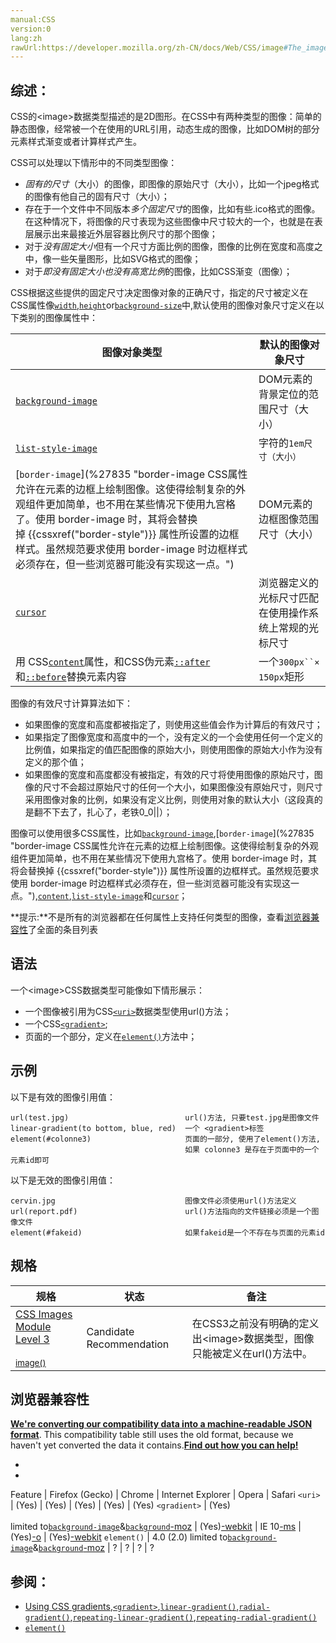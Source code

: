 ```yaml
---
manual:CSS
version:0
lang:zh
rawUrl:https://developer.mozilla.org/zh-CN/docs/Web/CSS/image#The_image()_functional_notation
---
```





## 综述：<a name="综述："></a>


CSS的&lt;image&gt;数据类型描述的是2D图形。在CSS中有两种类型的图像：简单的静态图像，经常被一个在使用的URL引用，动态生成的图像，比如DOM树的部分元素样式渐变或者计算样式产生。



CSS可以处理以下情形中的不同类型图像：


* *固有的尺寸*（大小）的图像，即图像的原始尺寸（大小），比如一个jpeg格式的图像有他自己的固有尺寸（大小）；
* 存在于一个文件中不同版本*多个固定尺寸*的图像，比如有些.ico格式的图像。在这种情况下，将图像的尺寸表现为这些图像中尺寸较大的一个，也就是在表层展示出来最接近外层容器比例尺寸的那个图像；
* 对于*没有固定大小*但有一个尺寸方面比例的图像，图像的比例在宽度和高度之中，像一些矢量图形，比如SVG格式的图像；
* 对于*即没有固定大小也没有高宽比例*的图像，比如CSS渐变（图像）；


CSS根据这些提供的固定尺寸决定图像对象的正确尺寸，指定的尺寸被定义在CSS属性像[`width`](%28260 "width 属性指定了元素内容区的宽度. 内容区在元素padding，border和margin里面。"),[`height`](%27994 "height 指定元素内容区高度。 内容区 content area 在元素padding, border, and margin 的里面。")or[`background-size`](%27814 "background-size 设置背景图片大小。")中,默认使用的图像对象尺寸定义在以下类别的图像属性中：


图像对象类型 | 默认的图像对象尺寸 
 ---  |  ---  | 
[`background-image`](%27810 "CSS background-image 属性用于为一个元素设置一个或者多个背景图像。图像在绘制时，以z方向堆叠的方式进行。先指定的图像会在之后指定的图像上面绘制。因此指定的第一个图像最接近用户。") | DOM元素的背景定位的范围尺寸（大小） 
[`list-style-image`](%28034 "list-style-image 属性用来指定一个能用来作为列表元素标记的图片。") | 字符的`1em尺寸（大小）` 
[`border-image`](%27835 "border-image CSS属性允许在元素的边框上绘制图像。这使得绘制复杂的外观组件更加简单，也不用在某些情况下使用九宫格了。使用 border-image 时，其将会替换掉 {{cssxref("border-style")}} 属性所设置的边框样式。虽然规范要求使用 border-image 时边框样式必须存在，但一些浏览器可能没有实现这一点。") | DOM元素的边框图像范围尺寸（大小） 
[`cursor`](%23734 "cursor CSS属性定义鼠标指针悬浮在元素上方显示的鼠标光标。") | 浏览器定义的光标尺寸匹配在使用操作系统上常规的光标尺寸 
用 CSS[`content`](%27900 "CSS的 content CSS 属性用于在元素的  ::before 和 ::after 伪元素中插入内容。使用content 属性插入的内容都是匿名的可替换元素。")属性，和CSS伪元素[`::after`](%26456 "CSS伪元素::after用来创建一个伪元素，做为已选中元素的最后一个子元素。通常会配合content属性来为该元素添加装饰内容。这个虚拟元素默认是行内元素。")和[`::before`](%26455 "常通过 content 属性来为一个元素添加修饰性的内容。")替换元素内容 | 一个`300px``× 150px`矩形 



图像的有效尺寸计算算法如下：


* 如果图像的宽度和高度都被指定了，则使用这些值会作为计算后的有效尺寸；
* 如果指定了图像宽度和高度中的一个，没有定义的一个会使用任何一个定义的比例值，如果指定的值匹配图像的原始大小，则使用图像的原始大小作为没有定义的那个值；
* 如果图像的宽度和高度都没有被指定，有效的尺寸将使用图像的原始尺寸，图像的尺寸不会超过原始尺寸的任何一个大小，如果图像没有原始尺寸，则尺寸采用图像对象的比例，如果没有定义比例，则使用对象的默认大小（这段真的是翻不下去了，扎心了，老铁0_0||）；


图像可以使用很多CSS属性，比如[`background-image`](%27810 "CSS background-image 属性用于为一个元素设置一个或者多个背景图像。图像在绘制时，以z方向堆叠的方式进行。先指定的图像会在之后指定的图像上面绘制。因此指定的第一个图像最接近用户。"),[`border-image`](%27835 "border-image CSS属性允许在元素的边框上绘制图像。这使得绘制复杂的外观组件更加简单，也不用在某些情况下使用九宫格了。使用 border-image 时，其将会替换掉 {{cssxref("border-style")}} 属性所设置的边框样式。虽然规范要求使用 border-image 时边框样式必须存在，但一些浏览器可能没有实现这一点。"),[`content`](%27900 "CSS的 content CSS 属性用于在元素的  ::before 和 ::after 伪元素中插入内容。使用content 属性插入的内容都是匿名的可替换元素。"),[`list-style-image`](%28034 "list-style-image 属性用来指定一个能用来作为列表元素标记的图片。")和[`cursor`](%23734 "cursor CSS属性定义鼠标指针悬浮在元素上方显示的鼠标光标。")；

**提示:**不是所有的浏览器都在任何属性上支持任何类型的图像，查看[浏览器兼容性](%30526 "")了全面的条目列表

## 语法<a name="语法"></a>


一个&lt;image&gt;CSS数据类型可能像如下情形展示：


* 一个图像被引用为CSS[`<uri>`](%28572 "此页面仍未被本地化, 期待您的翻译!")数据类型使用url()方法；
* 一个CSS[`<gradient>`](%27975 "<gradient> 数据类型由下列函数定义。");
* 页面的一个部分，定义在[`element()`](%27918 "此页面仍未被本地化, 期待您的翻译!")方法中；

## 示例<a name="示例"></a>


以下是有效的图像引用值：


```
url(test.jpg)                          url()方法, 只要test.jpg是图像文件
linear-gradient(to bottom, blue, red)  一个 <gradient>标签
element(#colonne3)                     页面的一部分, 使用了element()方法,
                                       如果 colonne3 是存在于页面中的一个元素id即可
```


以下是无效的图像引用值：


```
cervin.jpg                             图像文件必须使用url()方法定义
url(report.pdf)                        url()方法指向的文件链接必须是一个图像文件
element(#fakeid)                       如果fakeid是一个不存在与页面的元素id
```

## 规格<a name="Specifications"></a>

规格 | 状态 | 备注 
 ---  |  ---  |  ---  | 
[CSS Images Module Level 3<br></br><small>image()</small>](%30527 "") | Candidate Recommendation | 在CSS3之前没有明确的定义出&lt;image&gt;数据类型，图像只能被定义在url()方法中。 


## 浏览器兼容性<a name="浏览器兼容性"></a>


**[We&#39;re converting our compatibility data into a machine-readable JSON format](%3344 "")**. This compatibility table still uses the old format, because we haven&#39;t yet converted the data it contains.**[Find out how you can help!](%3392 "")**


* 
* 

Feature | Firefox (Gecko) | Chrome | Internet Explorer | Opera | Safari 
`<uri>` | (Yes) | (Yes) | (Yes) | (Yes) | (Yes) 
`<gradient>` | (Yes)<br></br>limited to[`background-image`](%27810 "CSS background-image 属性用于为一个元素设置一个或者多个背景图像。图像在绘制时，以z方向堆叠的方式进行。先指定的图像会在之后指定的图像上面绘制。因此指定的第一个图像最接近用户。")&amp;[`background`](%147 "background 是CSS简写属性，用来集中设置各种背景属性。background 可以用来设置一个或多个属性:background-color, background-image, background-position, background-repeat, background-size, background-attachment。")[-moz](%3568 "The name of this feature is prefixed with '-moz' as this browser considers it experimental") | (Yes)[-webkit](%3568 "The name of this feature is prefixed with '-webkit' as this browser considers it experimental") | IE 10[-ms](%3568 "The name of this feature is prefixed with '-ms' as this browser considers it experimental") | (Yes)[-o](%3568 "The name of this feature is prefixed with '-o' as this browser considers it experimental") | (Yes)[-webkit](%3568 "The name of this feature is prefixed with '-webkit' as this browser considers it experimental") 
`element()` | 4.0 (2.0) limited to[`background-image`](%27810 "CSS background-image 属性用于为一个元素设置一个或者多个背景图像。图像在绘制时，以z方向堆叠的方式进行。先指定的图像会在之后指定的图像上面绘制。因此指定的第一个图像最接近用户。")&amp;[`background`](%147 "background 是CSS简写属性，用来集中设置各种背景属性。background 可以用来设置一个或多个属性:background-color, background-image, background-position, background-repeat, background-size, background-attachment。")[-moz](%3568 "The name of this feature is prefixed with '-moz' as this browser considers it experimental") | ? | ? | ? | ? 




## 参阅：<a name="参阅："></a>

* [Using CSS gradients](%30528 "Using gradients"),[`<gradient>`](%27975 "<gradient> 数据类型由下列函数定义。"),[`linear-gradient()`](%28031 "此页面仍未被本地化, 期待您的翻译!"),[`radial-gradient()`](%28140 "此页面仍未被本地化, 期待您的翻译!"),[`repeating-linear-gradient()`](%28148 "此页面仍未被本地化, 期待您的翻译!"),[`repeating-radial-gradient()`](%28149 "此页面仍未被本地化, 期待您的翻译!")
* [`element()`](%27918 "此页面仍未被本地化, 期待您的翻译!")



